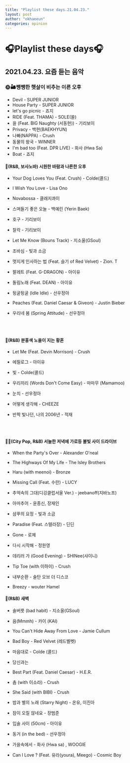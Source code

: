 ```yaml
---
title: "Playlist these days.21.04.23."
layout: post
author: "okhaeeun"
categories: opinion
---
```


# 🎧Playlist these days🎧

## 2021.04.23. 요즘 듣는 음악



### **🌞🏜️쨍쨍한 햇살이 비추는 이른 오후**

- Devil - SUPER JUNIOR
- House Party - SUPER JUNIOR
- let's go picnic - 죠지
- RIDE (Feat. THAMA) - SOLE(쏠)
- 을 (Feat. BIG Naughty (서동현)) - 기리보이
- Privacy - 백현(BAEKHYUN)
- 나빠(NAPPA) - Crush
- 동물의 왕국 - WINNER
- I'm bad too (Feat. DPR LIVE) - 화사 (Hwa Sa)
- Boat - 죠지



#### **🌺(R&B, 보사노바) 시원한 바람과 나른한 오후**

- Your Dog Loves You (Feat. Crush) - Colde(콜드)
- I Wish You Love - Lisa Ono
- Novabossa - 클래지콰이

- 스며들기 좋은 오늘 - 백예린 (Yerin Baek)
- 호구 - 기리보이
- 찰칵 - 기리보이
- Let Me Know (Bouns Track) - 지소울(GSoul)

- 조바심 - 빛과 소금

- 멋지게 인사하는 법 (Feat. 슬기 of Red Velvet) - Zion. T

- 팔레트 (Feat. G-DRAGON) - 아이유

- 돌림노래 (Feat. DEAN) - 아이유

- 뒹굴뒹굴 (Idle Idle) - 선우정아

- Peaches (Feat. Daniel Caesar & Giveon) - Justin Bieber

- 우리네 봄 (Spring Attitude) - 선우정아

  <br><br>

  

#### **🌆(R&B) 분홍색 노을이 지는 황혼**

- Let Me (Feat. Devin Morrison) - Crush

- 에필로그 - 아이유
- 빛 - Colde(콜드)
- 우리끼리 (Words Don't Come Easy) - 마마무 (Mamamoo)
- 눈치 - 선우정아
- 어떻게 생각해 - CHEEZE
- 반짝 빛나던, 나의 2006년 - 적재

<br><br>

#### **🌇🚗(City Pop, R&B) 서늘한 저녁에 가로등 불빛 사이 드라이브**

- When the Party's Over - Alexander O'neal

- The Highways Of My Life - The Isley Brothers
- Haru (with meenoi) - Bronze
- Missing Call (Feat. 수란) - LUCY
- 추억속의 그대(디깅클럽서울 Ver.) - jeebanoff(지바노프)
- 아마추어 - 윤종신, 장재인
- 샴푸의 요정 - 빛과 소금
- Paradise (Feat. 스텔라장) - 딘딘
- Gone - 로제
- 다시 시작해 - 정원영
- 데리러 가 (Good Evening) - SHINee(샤이니)
- Tip Toe (with 이하이) - Crush
- 내부순환 - 술탄 오브 더 디스코
- Breezy - wouter Hamel



#### **🌛(R&B) 새벽**

- 술버릇 (bad habit) - 지소울(GSoul)
- 음(Mmmh) - 카이 (KAI)
- You Can't Hide Away From Love - Jamie Cullum
- Bad Boy - Red Velvet (레드벨벳)
- 마음대로 - Colde (콜드)
- 당신과는 
- Best Part (Feat. Daniel Caesar) - H.E.R.
- 춤 (with 이소라) - Crush
- She Said (with BIBI) - Crush
- 밤과 별의 노래 (Starry Night) - 온유, 이진아
- 잠이 오질 않네요 - 장범준
- 입술 사이 (50cm) - 아이유
- 동거 (in the bed) - 선우정아

- 가을속에서 - 화사 (Hwa sa) , WOOGIE
- Can I Love ? (Feat. 유라(youra), Meego) - Cosmic Boy

